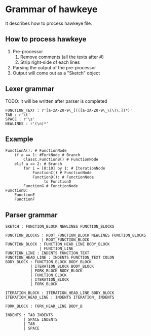 # Grammar of hawkeye
It describes how to process hawkeye file.

## How to process hawkeye
1. Pre-processor
    1. Remove comments (all the texts after #)
    2. Strip right-side of each lines
2. Parsing the output of the pre-processor
3. Output will come out as a "Sketch" object

## Lexer grammar
TODO: it will be written after parser is completed
```
FUNCTION_TEXT : r'[a-zA-Z0-9\_](([a-zA-Z0-9\_\(\)\.])*)'
TAB : r'\t'
SPACE ; r'\s'
NEWLINES : r'(\n)*'
```

## Example
```
FunctionA(): # FunctionNode
    if a == 1: #ForkNode # Branch
        ClassC.FunctionB() # FunctionNode
    elif a == 2: # Branch
        for i = [0:10] by 1: # IterationNode
            FunctionC() # FunctionNode
            FunctionD(): # FunctionNode
                 to FunctionD
        FunctionG # FunctionNode
FunctionD:
    FunctionE
    FunctionF
```

## Parser grammar

```
SKETCH : FUNCTION_BLOCK NEWLINES FUNCTION_BLOCKS

FUNCTION_BLOCKS : ROOT_FUNCTION_BLOCK NEWLINES FUNCTION_BLOCKS
                | ROOT_FUNCTION_BLOCK
FUNCTION_BLOCK : FUNCTION_HEAD_LINE BODY_BLOCK
               | FUNCTION_LINE
FUNCTION_LINE : INDENTS FUNCTION_TEXT
FUNCTION_HEAD_LINE : INDENTS FUNCTION_TEXT COLON
BODY_BLOCK : FUNCTION_BLOCK BODY_BLOCK
           | ITERATION_BLOCK BODY_BLOCK
           | FORK_BLOCK BODY_BLOCK
           | FUNCTION_BLOCK
           | ITERATION_BLOCK
           | FORK_BLOCK

ITERATION_BLOCK : ITERATION_HEAD_LINE BODY_BLOCK
ITERATION_HEAD_LINE : INDENTS ITERATION_ INDENTS 

FORK_BLOCK : FORK_HEAD_LINE BODY_B

INDENTS : TAB INDENTS
        | SPACE INDENTS
        | TAB
        | SPACE
```
